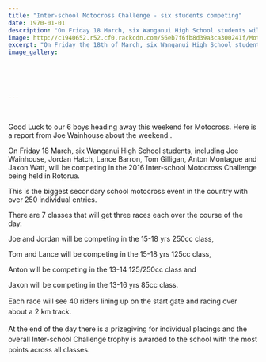```yaml
---
title: "Inter-school Motocross Challenge - six students competing"
date: 1970-01-01
description: "On Friday 18 March, six Wanganui High School students will be competing in the 2016 Inter-school Motocross Challenge being held in Rotorua. Here is a report from Joe Wainhouse about the weekend..."
image: http://c1940652.r52.cf0.rackcdn.com/56eb7f6fb8d39a3ca300241f/Motocross-champs-WHS-students-March-2016.png
excerpt: "On Friday the 18th of March, six Wanganui High School students will be competing in the 2016 Inter-school Motocross Challenge being held in Rotorua."
image_gallery:
    
    
    
    
    
---
```


<p>&nbsp;</p>
<p><span>Good Luck to our 6 boys heading away this weekend for Motocross. Here is a report from Joe Wainhouse about the weekend..</span></p>
<p><span>On Friday 18 March, six Wanganui High School students, including Joe Wainhouse, Jordan Hatch, Lance Barron, Tom Gilligan, Anton Montague and Jaxon Watt, will be competing in the 2016 Inter-school Motocross Challenge being held in Rotorua. </span></p>
<p><span>This is the biggest secondary school motocross event in the country with over 250 individual entries.&nbsp;</span></p>
<p><span class="text_exposed_show">There are 7 classes that will get three races each over the course of the day. </span></p>
<p><span class="text_exposed_show">Joe and Jordan will be competing in the 15-18 yrs 250cc class,</span></p>
<p><span class="text_exposed_show"> Tom and Lance will be competing in the 15-18 yrs 125cc class, </span></p>
<p><span class="text_exposed_show">Anton will be competing in the 13-14 125/250cc class and</span></p>
<p><span class="text_exposed_show">Jaxon will be competing in the 13-16 yrs 85cc class.</span></p>
<p><span style="line-height: 1.5;">Each race will see 40 riders lining up on the start gate and racing over about a 2 km track. </span></p>
<p><span style="line-height: 1.5;">At the end of the day there is a prizegiving for individual placings and the overall Inter-school Challenge trophy is awarded to the school with the most points across all classes.</span></p>

